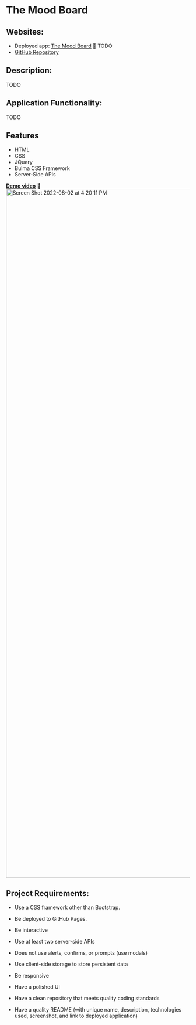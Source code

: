 # The Mood Board

## Websites:

- Deployed app: [The Mood Board](https://) 🔗 TODO
- [GitHub Repository](https://github.com/Reyes-Jose/The-Mood-Board)

## Description:

TODO

## Application Functionality:

TODO

## Features

- HTML
- CSS
- JQuery
- Bulma CSS Framework
- Server-Side APIs

[**Demo video**](https://drive.google.com/file/d/1h-LnN2WvXX50bPuzyiTS4hE-2bfpQY3T/view) 🔗
<img width="1881" alt="Screen Shot 2022-08-02 at 4 20 11 PM" src="https://user-images.githubusercontent.com/42161933/182493996-73dfa3f1-a721-4ffd-96b2-f9b20f924fae.png">

## Project Requirements:

- Use a CSS framework other than Bootstrap.

- Be deployed to GitHub Pages.

* Be interactive

* Use at least two server-side APIs

* Does not use alerts, confirms, or prompts (use modals)

* Use client-side storage to store persistent data

* Be responsive

* Have a polished UI

* Have a clean repository that meets quality coding standards

* Have a quality README (with unique name, description, technologies used, screenshot, and link to deployed application)
